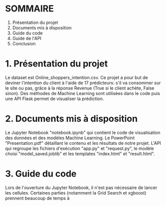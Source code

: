 

# SOMMAIRE

1. Présentation du projet
2. Documents mis à disposition
3. Guide du code
4. Guide de l'API
5. Conclusion


# 1. Présentation du projet

Le dataset est Online_shoppers_intention.csv. 
Ce projet a pour but de deviner l'intention du client à l'aide de 17 prédicteurs: s'il va consommer sur le site ou pas, grâce à la réponse Revenue (True si le client achète, False sinon).
Des méthodes de Machine Learning sont utilisées dans le code puis une API Flask permet de visualiser la prédiction.

# 2. Documents mis à disposition

Le Jupyter Notebook "notebook.ipynb" qui contient le code de visualisation des données et des modèles Machine Learning.
Le PowerPoint "Presentation.pdf" détaillant le contenu et les résultats de notre projet.
L'API qui regroupe les fichiers d'exécution "app.py" et "request.py", le modèle choisi "model_saved.joblib" et les templates "index.html" et "result.html".

# 3. Guide du code

Lors de l'ouverture du Jupyter Notebook, il n'est pas nécessaire de lancer les cellules. Certaines parties (notamment la Grid Search et xgboost) prennent beaucoup de temps à
